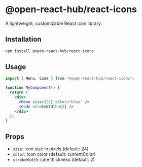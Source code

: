 # @open-react-hub/react-icons

A lightweight, customizable React icon library.

## Installation
```bash
npm install @open-react-hub/react-icons
```

## Usage
```jsx
import { Menu, Code } from "@open-react-hub/react-icons";

function MyComponent() {
  return (
    <div>
      <Menu size={32} color="blue" />
      <Code strokeWidth={3} />
    </div>
  );
}
```

## Props
- `size`: Icon size in pixels (default: 24)
- `color`: Icon color (default: currentColor)
- `strokeWidth`: Line thickness (default: 2)
